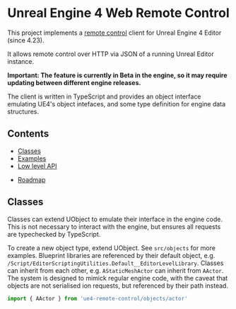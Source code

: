 # Unreal Engine 4 Web Remote Control

This project implements a [remote control](https://docs.unrealengine.com/en-US/Engine/Editor/ScriptingAndAutomation/WebControl/QuickStart/index.html) client for Unreal Engine 4 Editor (since 4.23).

It allows remote control over HTTP via JSON of a running Unreal Editor instance.

__Important: The feature is currently in Beta in the engine, so it may require updating between different engine releases.__

The client is written in TypeScript and provides an object interface emulating UE4's object intefaces, and some
type definition for engine data structures.

## Contents

* [Classes](#classes)
* [Examples](#examples)
* [Low level API](#low-level-api)
- [Roadmap](#roadmap)

## Classes

Classes can extend UObject to emulate their interface in the engine code. This is not necessary
to interact with the engine, but ensures all requests are typechecked by TypeScript.

To create a new object type, extend UObject. See `src/objects` for more examples.
Blueprint libraries are referenced by their default object, e.g. `/Script/EditorScriptingUtilities.Default__EditorLevelLibrary`.
Classes can inherit from each other, e.g. `AStaticMeshActor` can inherit from `AActor`. The system
is designed to mimick regular engine code, with the caveat that objects are not serialised ion requests,
but referenced by their path instead.

```typescript
import { AActor } from 'ue4-remote-control/objects/actor'

type PetCatRequest = {
    cat: ACat,
    duration: number
}

export class AHuman extends AActor {
    async petCat(cat: ACat, duration: number): Promise<boolean> {
        const { returnValue } = await this.call('PetCat', { cat, duration } as PetCatRequest)
        return returnValue as boolean
    }
}
```

then, to use the new method

```typescript
const human = new AHuman('/Game/CatGame:Level.Level:Human.CatPetter')
const cat = new ACat('/Game/CatGame:Level.Level:Cat.Nyasu')

const catIsHappy: boolean = await human.PetCat(cat, 15120)
```

If you create some useful engine object classes, please submit a merge request!

## Examples

* Getting all actors in the currently open level:
```typescript
import { EditorLevelLibrary } from 'objects/editor-level-library'
const ell = new EditorLevelLibrary()
const actors = await ell.GetAllLevelActors()
/*
    actors = [
        '/Game/Project/Level.Level:PersistentLevel.Actor1',
        '/Game/Project/Level.Level:PersistentLevel.Actor2'
    ]
*/
```

* Getting and setting actor location
```typescript
const actor = new AActor('/Game/Project/Level.Level:PersistentLevel.Actor1')
const location = await actor.GetActorLocation()
// location = { X: 0, Y: 482, Z: 0 }
const result = await actor.SetActorLocation({ X: 420, Y: 90, Z: 123 })
/*
    result = {
        SweepHitResult: {
            bBlockingHit: false,
            bStartPenetrating: false,
            FaceIndex: -1,
            ...
        },
        ReturnValue: true
    }
*/
```

* Managing actor properties:
```typescript
const actor = new AActor('/Game/Project/Level.Level:PersistentLevel.Actor1')
const properties = await actor.loadAll()
const property = await actor.get('propertyName')
await actor.set('propertyName', 100)
```

Properties are cached when first retrieved. To reload, call `loadAll` or pass `true` as second argument to `get`.

## Low level API

If you don't need the whole object architecture, you can use `makeRequest`, defined in `src/index.ts`:

```typescript
import { makeRequest } from 'eu4-remote-control'

// makeRequest(method: HttpMethodCalls, endpoint: string, body: Object)

const response = await makeRequest('put', '/remote/object/call', {
    objectPath: "/Game/Project/Level.Level:PersistentLevel.Actor1",
    functionName: "SetActorLocation",
    parameters: {
        NewLocation: { X: 10, Y: 20, Z: 40 },
    },
})
```

## Roadmap

The main goal is to implement the following libraries:

* [EditorScripting](https://docs.unrealengine.com/en-US/API/Plugins/EditorScriptingUtilities/index.html)
    * [FEditorScriptingCreateProxyMeshActorOptions](https://docs.unrealengine.com/en-US/API/Plugins/EditorScriptingUtilities/FEditorScriptingCreateProxyMeshA-/index.html)
    * [FEditorScriptingJoinStaticMeshActorsOptions](https://docs.unrealengine.com/en-US/API/Plugins/EditorScriptingUtilities/FEditorScriptingJoinStaticMeshAc-/index.html)
    * [FEditorScriptingMergeStaticMeshActorsOptions](https://docs.unrealengine.com/en-US/API/Plugins/EditorScriptingUtilities/FEditorScriptingMergeStaticMeshA-/index.html)
    * [FEditorScriptingMeshReductionOptions](https://docs.unrealengine.com/en-US/API/Plugins/EditorScriptingUtilities/FEditorScriptingMeshReductionOpt-/index.html)
    * [FEditorScriptingMeshReductionSettings](https://docs.unrealengine.com/en-US/API/Plugins/EditorScriptingUtilities/FEditorScriptingMeshReductionSet-/index.html)
    * [UEditorAssetLibrary](https://docs.unrealengine.com/en-US/API/Plugins/EditorScriptingUtilities/UEditorAssetLibrary/index.html)
    * [UEditorFilterLibrary](https://docs.unrealengine.com/en-US/API/Plugins/EditorScriptingUtilities/UEditorFilterLibrary/index.html)
    * [UEditorLevelLibrary](https://docs.unrealengine.com/en-US/API/Plugins/EditorScriptingUtilities/UEditorLevelLibrary/index.html) :heavy_check_mark:
    * [UEditorSkeletalMeshLibrary](https://docs.unrealengine.com/en-US/API/Plugins/EditorScriptingUtilities/UEditorSkeletalMeshLibrary/index.html)
    * [UEditorStaticMeshLibrary](https://docs.unrealengine.com/en-US/API/Plugins/EditorScriptingUtilities/UEditorStaticMeshLibrary/index.html)

Also, I created a separate project for functions that are not provided by the engine:

* [UE4RemoteControlLibrary](https://github.com/sovietspaceship/UE4RemoteControlLibrary)
